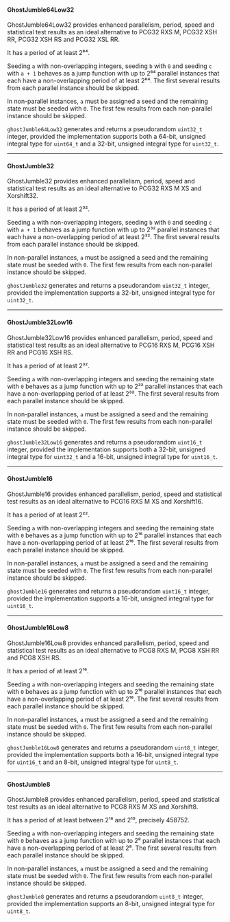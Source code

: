 #### GhostJumble64Low32

GhostJumble64Low32 provides enhanced parallelism, period, speed and statistical test results as an ideal alternative to PCG32 RXS M, PCG32 XSH RR, PCG32 XSH RS and PCG32 XSL RR.

It has a period of at least 2⁶⁴.

Seeding `a` with non-overlapping integers, seeding `b` with `0` and seeding `c` with `a + 1` behaves as a jump function with up to 2⁶⁴ parallel instances that each have a non-overlapping period of at least 2⁶⁴. The first several results from each parallel instance should be skipped.

In non-parallel instances, `a` must be assigned a seed and the remaining state must be seeded with `0`. The first few results from each non-parallel instance should be skipped.

`ghostJumble64Low32` generates and returns a pseudorandom `uint32_t` integer, provided the implementation supports both a 64-bit, unsigned integral type for `uint64_t` and a 32-bit, unsigned integral type for `uint32_t`.

---

#### GhostJumble32

GhostJumble32 provides enhanced parallelism, period, speed and statistical test results as an ideal alternative to PCG32 RXS M XS and Xorshift32.

It has a period of at least 2³².

Seeding `a` with non-overlapping integers, seeding `b` with `0` and seeding `c` with `a + 1` behaves as a jump function with up to 2³² parallel instances that each have a non-overlapping period of at least 2³². The first several results from each parallel instance should be skipped.

In non-parallel instances, `a` must be assigned a seed and the remaining state must be seeded with `0`. The first few results from each non-parallel instance should be skipped.

`ghostJumble32` generates and returns a pseudorandom `uint32_t` integer, provided the implementation supports a 32-bit, unsigned integral type for `uint32_t`.

---

#### GhostJumble32Low16

GhostJumble32Low16 provides enhanced parallelism, period, speed and statistical test results as an ideal alternative to PCG16 RXS M, PCG16 XSH RR and PCG16 XSH RS.

It has a period of at least 2³².

Seeding `a` with non-overlapping integers and seeding the remaining state with `0` behaves as a jump function with up to 2³² parallel instances that each have a non-overlapping period of at least 2³². The first several results from each parallel instance should be skipped.

In non-parallel instances, `a` must be assigned a seed and the remaining state must be seeded with `0`. The first few results from each non-parallel instance should be skipped.

`ghostJumble32Low16` generates and returns a pseudorandom `uint16_t` integer, provided the implementation supports both a 32-bit, unsigned integral type for `uint32_t` and a 16-bit, unsigned integral type for `uint16_t`.

---

#### GhostJumble16

GhostJumble16 provides enhanced parallelism, period, speed and statistical test results as an ideal alternative to PCG16 RXS M XS and Xorshift16.

It has a period of at least 2²².

Seeding `a` with non-overlapping integers and seeding the remaining state with `0` behaves as a jump function with up to 2¹⁶ parallel instances that each have a non-overlapping period of at least 2¹⁶. The first several results from each parallel instance should be skipped.

In non-parallel instances, `a` must be assigned a seed and the remaining state must be seeded with `0`. The first few results from each non-parallel instance should be skipped.

`ghostJumble16` generates and returns a pseudorandom `uint16_t` integer, provided the implementation supports a 16-bit, unsigned integral type for `uint16_t`.

---

#### GhostJumble16Low8

GhostJumble16Low8 provides enhanced parallelism, period, speed and statistical test results as an ideal alternative to PCG8 RXS M, PCG8 XSH RR and PCG8 XSH RS.

It has a period of at least 2¹⁶.

Seeding `a` with non-overlapping integers and seeding the remaining state with `0` behaves as a jump function with up to 2¹⁶ parallel instances that each have a non-overlapping period of at least 2¹⁶. The first several results from each parallel instance should be skipped.

In non-parallel instances, `a` must be assigned a seed and the remaining state must be seeded with `0`. The first few results from each non-parallel instance should be skipped.

`ghostJumble16Low8` generates and returns a pseudorandom `uint8_t` integer, provided the implementation supports both a 16-bit, unsigned integral type for `uint16_t` and an 8-bit, unsigned integral type for `uint8_t`.

---

#### GhostJumble8

GhostJumble8 provides enhanced parallelism, period, speed and statistical test results as an ideal alternative to PCG8 RXS M XS and Xorshift8.

It has a period of at least between 2¹⁸ and 2¹⁹, precisely 458752.

Seeding `a` with non-overlapping integers and seeding the remaining state with `0` behaves as a jump function with up to 2⁸ parallel instances that each have a non-overlapping period of at least 2⁸. The first several results from each parallel instance should be skipped.

In non-parallel instances, `a` must be assigned a seed and the remaining state must be seeded with `0`. The first few results from each non-parallel instance should be skipped.

`ghostJumble8` generates and returns a pseudorandom `uint8_t` integer, provided the implementation supports an 8-bit, unsigned integral type for `uint8_t`.
